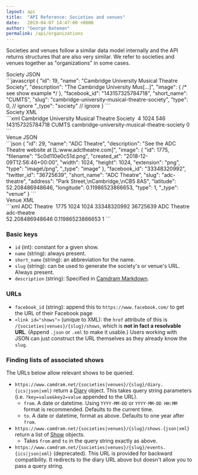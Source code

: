 ```yaml
---
layout: api
title:  "API Reference: Societies and venues"
date:   2019-04-07 14:47:00 +0000
author: "George Bateman"
permalink: /api/organizations
---
```


Societies and venues follow a similar data model internally and the API returns structures that are also very similar. We refer to societies and venues together as "organizations" in some cases.

<div class="tabbed-content">
<span class="title active">Society JSON</span>
<div class="content" markdown="1">
<https://www.camdram.net/societies/cambridge-university-musical-theatre-society.json>
```javascript
{
    "id": 19,
    "name": "Cambridge University Musical Theatre Society",
    "description": "The Cambridge University Mus[...]",
    "image": { /* see show example */  },
    "facebook_id": "143157325784718",
    "short_name": "CUMTS",
    "slug": "cambridge-university-musical-theatre-society",
    "type": 0,          // ignore
    "_type": "society"  // ignore
}
```
</div>
<span class="title">Society XML</span>
<div class="content" markdown="1">
<https://www.camdram.net/societies/cambridge-university-musical-theatre-society.xml>
```xml
<?xml version="1.0" encoding="UTF-8"?>
<society id="19" rel="society">
  <name>Cambridge University Musical Theatre Society</name>
  <description><![CDATA[The Cambridge University Musical Theatre...
  ...or just want to know more, please contact us.]]></description>
  <image rel="image">
    <id>4</id>
    <filename><![CDATA[85ef514ef8a551817068ee0408e15f05]]></filename>
    <created_at><![CDATA[2014-02-16T03:04:10+00:00]]></created_at>
    <width>1024</width>
    <height>546</height>
    <extension><![CDATA[png]]></extension>
    <type><![CDATA[image/png]]></type>
  </image>
  <facebook_id>143157325784718</facebook_id>
  <short_name>CUMTS</short_name>
  <slug>cambridge-university-musical-theatre-society</slug>
  <type>0</type> <!-- ignore, may be removed -->
  <link id="shows" rel="show" href="/societies/cambridge-university-musical-theatre-society/shows"/>
</society>
```
</div>
<span class="title">Venue JSON</span>
<div class="content" markdown="1">
<https://www.camdram.net/venues/adc-theatre.json>
```json
{
    "id": 29,
    "name": "ADC Theatre",
    "description": "See the ADC Theatre website at [L:www.adctheatre.com]",
    "image": {
        "id": 1775,
        "filename": "5c0d110e0c51d.png",
        "created_at": "2018-12-09T12:56:46+00:00",
        "width": 1024,
        "height": 1024,
        "extension": "png",
        "type": "image\/png",
        "_type": "image"
    },
    "facebook_id": "33348320992",
    "twitter_id": "36725639",
    "short_name": "ADC Theatre",
    "slug": "adc-theatre",
    "address": "Park Street,\nCambridge,\nCB5 8AS",
    "latitude": 52.208486948646,
    "longitude": 0.11986523866653,
    "type": 1,
    "_type": "venue"
}
```
</div>
<span class="title">Venue XML</span>
<div class="content" markdown="1">
<https://www.camdram.net/venues/adc-theatre.xml>
```xml
<?xml version="1.0" encoding="UTF-8"?>
<venue id="29" rel="venue">
  <name>ADC Theatre</name>
  <description><![CDATA[See the ADC Theatre website at [L:www.adctheatre.com]]]></description>
  <image rel="image">
    <id>1775</id>
    <filename><![CDATA[5c0d110e0c51d.png]]></filename>
    <created_at><![CDATA[2018-12-09T12:56:46+00:00]]></created_at>
    <width>1024</width>
    <height>1024</height>
    <extension><![CDATA[png]]></extension>
    <type><![CDATA[image/png]]></type>
  </image>
  <facebook_id>33348320992</facebook_id>
  <twitter_id>36725639</twitter_id>
  <short_name>ADC Theatre</short_name>
  <slug>adc-theatre</slug>
  <address><![CDATA[Park Street,
Cambridge,
CB5 8AS]]></address>
  <latitude>52.208486948646</latitude>
  <longitude>0.11986523866653</longitude>
  <type>1</type> <!-- ignore -->
  <link id="shows" rel="show" href="/venues/adc-theatre/shows"/>
</venue>
```
</div></div>

### Basic keys
- `id` (int): constant for a given show.
- `name` (string): always present.
- `short_name` (string): an abbreviation for the name.
- `slug` (string): can be used to generate the society's or venue's URL. Always present.
- `description` (string): Specified in [Camdram Markdown](/api/markdown).

### URLs
- `facebook_id` (string): append this to `https://www.facebook.com/` to get the URL of their Facebook page
- `<link id="shows">` (unique to XML): the `href` attribute of this is `/{societies|venues}/{slug}/shows`, which is **not in fact a resolvable URL**. (Append `.json` or `.xml` to make it usable.) Users working with JSON can just construct the URL themselves as they already know the `slug`.

### Finding lists of associated shows

The URLs below allow relevant shows to be queried.
  * `https://www.camdram.net/{societies|venues}/{slug}/diary.{ics|json|xml}` return a [Diary](/api/diary) object. This takes query string parameters (i.e. `?key=value&key2=value` appended to the URL).
    * `from`. A date or datetime. Using `YYYY-MM-DD` or `YYYY-MM-DD HH:MM` format is recommended. Defaults to the current time.
    * `to`. A date or datetime, format as above. Defaults to one year after `from`.
  * `https://www.camdram.net/{societies|venues}/{slug}/shows.{json|xml}` return a list of [Show](/api/show) objects.
    * Takes `from` and `to` in the query string exactly as above.
  * `https://www.camdram.net/{societies|venues}/{slug}/events.{ics|json|xml}` (deprecated). This URL is provided for backward compatibility. It redirects to the diary URL above but doesn't allow you to pass a query string.

